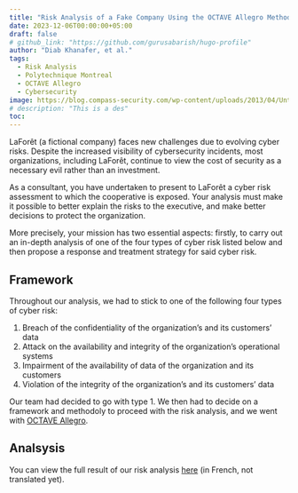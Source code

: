 ```yaml
---
title: "Risk Analysis of a Fake Company Using the OCTAVE Allegro Methodology"
date: 2023-12-06T00:00:00+05:00
draft: false
# github_link: "https://github.com/gurusabarish/hugo-profile"
author: "Diab Khanafer, et al."
tags:
  - Risk Analysis
  - Polytechnique Montreal
  - OCTAVE Allegro
  - Cybersecurity
image: https://blog.compass-security.com/wp-content/uploads/2013/04/Untitled1.jpg
# description: "This is a des"
toc: 
---
```

LaForêt (a fictional company) faces new challenges due to evolving cyber risks. Despite the increased visibility of cybersecurity incidents, most organizations, including LaForêt, continue to view the cost of security as a necessary evil rather than an investment.

As a consultant, you have undertaken to present to LaForêt a cyber risk assessment
to which the cooperative is exposed. Your analysis must make it possible to better explain the risks to the executive, and make better decisions to protect the organization.

More precisely, your mission has two essential aspects: firstly, to carry out an in-depth analysis of one of the four types of cyber risk listed below and then propose a response and treatment strategy for said cyber risk.

## Framework 
Throughout our analysis, we had to stick to one of the following four types of cyber risk:
1. Breach of the confidentiality of the organization’s and its customers’ data
2. Attack on the availability and integrity of the organization’s operational systems
3. Impairment of the availability of data of the organization and its customers
4. Violation of the integrity of the organization’s and its customers’ data

Our team had decided to go with type 1. We then had to decide on a framework and methodoly to proceed with the risk analysis, and we went with [OCTAVE Allegro](https://www.linkedin.com/pulse/what-octave-allegro-lazarus-alliance).

## Analsysis
You can view the full result of our risk analysis [here](/files/INF8101_risk_analysis_OCTAVE_allegro.pdf) (in French, not translated yet).